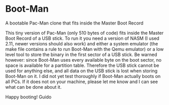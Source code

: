 # Boot-Man
A bootable Pac-Man clone that fits inside the Master Boot Record

This tiny version of Pac-Man (only 510 bytes of code) fits inside the Master Boot Record of a USB stick.
To run it you need a version of NASM (I used 2.11, newer versions should also work) and either a system emulator
(the make file contains a rule to run Boot-Man with the Qemu emulator) or a low level tool to store the binary
in the first sector of a USB stick. Be warned however: since Boot-Man uses every available byte on the boot
sector, no space is available for a partition table. Therefore the USB stick cannot be used for anything else,
and all data on the USB stick is lost when storing Boot-Man on it. I did not yet test thoroughly if Boot-Man
actually boots on all PCs. If it does not on your machine, please let me know and I can see what can be done 
about it.

Happy booting!
Guido
